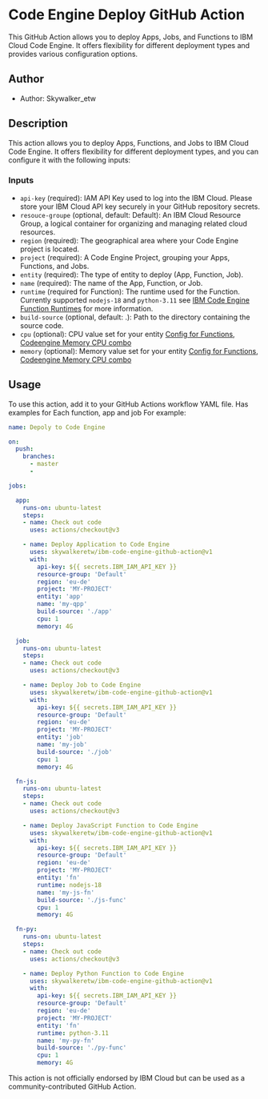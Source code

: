 # Code Engine Deploy GitHub Action

This GitHub Action allows you to deploy Apps, Jobs, and Functions to IBM Cloud Code Engine. It offers flexibility for different deployment types and provides various configuration options. 

## Author
- Author: Skywalker_etw

## Description
This action allows you to deploy Apps, Functions, and Jobs to IBM Cloud Code Engine. It offers flexibility for different deployment types, and you can configure it with the following inputs:

### Inputs

- `api-key` (required): IAM API Key used to log into the IBM Cloud. Please store your IBM Cloud API key securely in your GitHub repository secrets.
- `resouce-groupe` (optional, default: Default): An IBM Cloud Resource Group, a logical container for organizing and managing related cloud resources.
- `region` (required): The geographical area where your Code Engine project is located.
- `project` (required): A Code Engine Project, grouping your Apps, Functions, and Jobs.
- `entity` (required): The type of entity to deploy (App, Function, Job).
- `name` (required): The name of the App, Function, or Job.
- `runtime` (required for Function): The runtime used for the Function. Currently supported `nodejs-18` and `python-3.11` see [IBM Code Engine Function Runtimes](https://cloud.ibm.com/docs/codeengine?topic=codeengine-fun-runtime) for more information.
- `build-source` (optional, default: .): Path to the directory containing the source code.
- `cpu` (optional): CPU value set for your entity [Config for Functions](https://cloud.ibm.com/docs/codeengine?topic=codeengine-fun-runtime), [Codeengine Memory CPU combo](https://cloud.ibm.com/docs/codeengine?topic=codeengine-mem-cpu-combo)
- `memory` (optional): Memory value set for your entity [Config for Functions](https://cloud.ibm.com/docs/codeengine?topic=codeengine-fun-runtime), [Codeengine Memory CPU combo](https://cloud.ibm.com/docs/codeengine?topic=codeengine-mem-cpu-combo)



## Usage
To use this action, add it to your GitHub Actions workflow YAML file. 
Has examples for Each function, app and job
For example:

```yaml
name: Depoly to Code Engine

on:
  push:
    branches:
      - master
      -

jobs:

  app:
    runs-on: ubuntu-latest
    steps:
    - name: Check out code
      uses: actions/checkout@v3

    - name: Deploy Application to Code Engine
      uses: skywalkeretw/ibm-code-engine-github-action@v1
      with:
        api-key: ${{ secrets.IBM_IAM_API_KEY }}
        resource-group: 'Default'
        region: 'eu-de'
        project: 'MY-PROJECT'
        entity: 'app'
        name: 'my-qpp'
        build-source: './app'
        cpu: 1
        memory: 4G

  job:
    runs-on: ubuntu-latest
    steps:
    - name: Check out code
      uses: actions/checkout@v3

    - name: Deploy Job to Code Engine
      uses: skywalkeretw/ibm-code-engine-github-action@v1
      with:
        api-key: ${{ secrets.IBM_IAM_API_KEY }}
        resource-group: 'Default'
        region: 'eu-de'
        project: 'MY-PROJECT'
        entity: 'job'
        name: 'my-job'
        build-source: './job'
        cpu: 1
        memory: 4G

  fn-js:
    runs-on: ubuntu-latest
    steps:
    - name: Check out code
      uses: actions/checkout@v3

    - name: Deploy JavaScript Function to Code Engine
      uses: skywalkeretw/ibm-code-engine-github-action@v1
      with:
        api-key: ${{ secrets.IBM_IAM_API_KEY }}
        resource-group: 'Default'
        region: 'eu-de'
        project: 'MY-PROJECT'
        entity: 'fn'
        runtime: nodejs-18 
        name: 'my-js-fn'
        build-source: './js-func'
        cpu: 1
        memory: 4G

  fn-py:
    runs-on: ubuntu-latest
    steps:
    - name: Check out code
      uses: actions/checkout@v3

    - name: Deploy Python Function to Code Engine
      uses: skywalkeretw/ibm-code-engine-github-action@v1
      with:
        api-key: ${{ secrets.IBM_IAM_API_KEY }}
        resource-group: 'Default'
        region: 'eu-de'
        project: 'MY-PROJECT'
        entity: 'fn'
        runtime: python-3.11
        name: 'my-py-fn'
        build-source: './py-func'
        cpu: 1
        memory: 4G
```

This action is not officially endorsed by IBM Cloud but can be used as a community-contributed GitHub Action.
